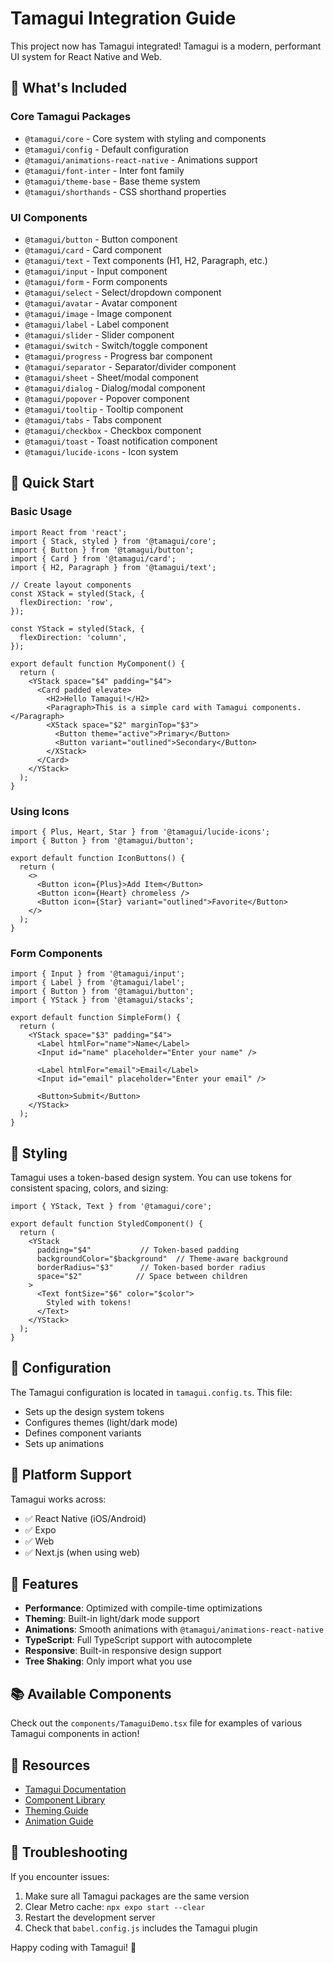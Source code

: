 # Tamagui Integration Guide

This project now has Tamagui integrated! Tamagui is a modern, performant UI system for React Native and Web.

## 🎉 What's Included

### Core Tamagui Packages
- `@tamagui/core` - Core system with styling and components
- `@tamagui/config` - Default configuration
- `@tamagui/animations-react-native` - Animations support
- `@tamagui/font-inter` - Inter font family
- `@tamagui/theme-base` - Base theme system
- `@tamagui/shorthands` - CSS shorthand properties

### UI Components
- `@tamagui/button` - Button component
- `@tamagui/card` - Card component
- `@tamagui/text` - Text components (H1, H2, Paragraph, etc.)
- `@tamagui/input` - Input component
- `@tamagui/form` - Form components
- `@tamagui/select` - Select/dropdown component
- `@tamagui/avatar` - Avatar component
- `@tamagui/image` - Image component
- `@tamagui/label` - Label component
- `@tamagui/slider` - Slider component
- `@tamagui/switch` - Switch/toggle component
- `@tamagui/progress` - Progress bar component
- `@tamagui/separator` - Separator/divider component
- `@tamagui/sheet` - Sheet/modal component
- `@tamagui/dialog` - Dialog/modal component
- `@tamagui/popover` - Popover component
- `@tamagui/tooltip` - Tooltip component
- `@tamagui/tabs` - Tabs component
- `@tamagui/checkbox` - Checkbox component
- `@tamagui/toast` - Toast notification component
- `@tamagui/lucide-icons` - Icon system

## 🚀 Quick Start

### Basic Usage

```tsx
import React from 'react';
import { Stack, styled } from '@tamagui/core';
import { Button } from '@tamagui/button';
import { Card } from '@tamagui/card';
import { H2, Paragraph } from '@tamagui/text';

// Create layout components
const XStack = styled(Stack, {
  flexDirection: 'row',
});

const YStack = styled(Stack, {
  flexDirection: 'column',
});

export default function MyComponent() {
  return (
    <YStack space="$4" padding="$4">
      <Card padded elevate>
        <H2>Hello Tamagui!</H2>
        <Paragraph>This is a simple card with Tamagui components.</Paragraph>
        <XStack space="$2" marginTop="$3">
          <Button theme="active">Primary</Button>
          <Button variant="outlined">Secondary</Button>
        </XStack>
      </Card>
    </YStack>
  );
}
```

### Using Icons

```tsx
import { Plus, Heart, Star } from '@tamagui/lucide-icons';
import { Button } from '@tamagui/button';

export default function IconButtons() {
  return (
    <>
      <Button icon={Plus}>Add Item</Button>
      <Button icon={Heart} chromeless />
      <Button icon={Star} variant="outlined">Favorite</Button>
    </>
  );
}
```

### Form Components

```tsx
import { Input } from '@tamagui/input';
import { Label } from '@tamagui/label';
import { Button } from '@tamagui/button';
import { YStack } from '@tamagui/stacks';

export default function SimpleForm() {
  return (
    <YStack space="$3" padding="$4">
      <Label htmlFor="name">Name</Label>
      <Input id="name" placeholder="Enter your name" />
      
      <Label htmlFor="email">Email</Label>
      <Input id="email" placeholder="Enter your email" />
      
      <Button>Submit</Button>
    </YStack>
  );
}
```

## 🎨 Styling

Tamagui uses a token-based design system. You can use tokens for consistent spacing, colors, and sizing:

```tsx
import { YStack, Text } from '@tamagui/core';

export default function StyledComponent() {
  return (
    <YStack 
      padding="$4"           // Token-based padding
      backgroundColor="$background"  // Theme-aware background
      borderRadius="$3"      // Token-based border radius
      space="$2"            // Space between children
    >
      <Text fontSize="$6" color="$color">
        Styled with tokens!
      </Text>
    </YStack>
  );
}
```

## 🔧 Configuration

The Tamagui configuration is located in `tamagui.config.ts`. This file:

- Sets up the design system tokens
- Configures themes (light/dark mode)
- Defines component variants
- Sets up animations

## 📱 Platform Support

Tamagui works across:
- ✅ React Native (iOS/Android)
- ✅ Expo
- ✅ Web
- ✅ Next.js (when using web)

## 🎯 Features

- **Performance**: Optimized with compile-time optimizations
- **Theming**: Built-in light/dark mode support
- **Animations**: Smooth animations with `@tamagui/animations-react-native`
- **TypeScript**: Full TypeScript support with autocomplete
- **Responsive**: Built-in responsive design support
- **Tree Shaking**: Only import what you use

## 📚 Available Components

Check out the `components/TamaguiDemo.tsx` file for examples of various Tamagui components in action!

## 🔗 Resources

- [Tamagui Documentation](https://tamagui.dev)
- [Component Library](https://tamagui.dev/docs/components/button)
- [Theming Guide](https://tamagui.dev/docs/core/theme)
- [Animation Guide](https://tamagui.dev/docs/core/animations)

## 🐛 Troubleshooting

If you encounter issues:

1. Make sure all Tamagui packages are the same version
2. Clear Metro cache: `npx expo start --clear`
3. Restart the development server
4. Check that `babel.config.js` includes the Tamagui plugin

Happy coding with Tamagui! 🎉
